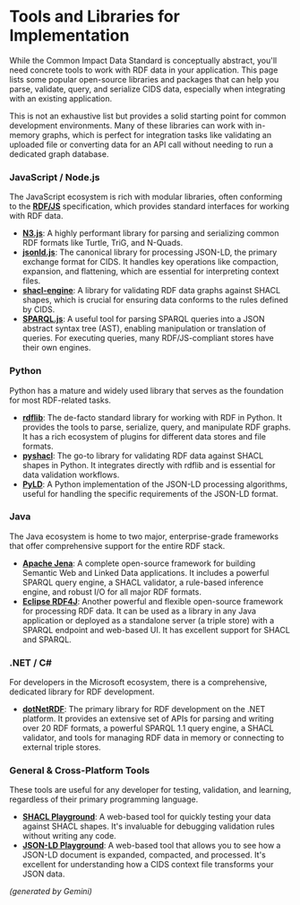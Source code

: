# Tools and Libraries for Implementation

While the Common Impact Data Standard is conceptually abstract, you'll need concrete tools to work with RDF data in your application. This page lists some popular open-source libraries and packages that can help you parse, validate, query, and serialize CIDS data, especially when integrating with an existing application.

This is not an exhaustive list but provides a solid starting point for common development environments. Many of these libraries can work with in-memory graphs, which is perfect for integration tasks like validating an uploaded file or converting data for an API call without needing to run a dedicated graph database.

### JavaScript / Node.js

The JavaScript ecosystem is rich with modular libraries, often conforming to the [**RDF/JS**](https://rdf.js.org/) specification, which provides standard interfaces for working with RDF data.

* [**N3.js**](https://www.google.com/search?q=https://github.com/rdfjs/N3.js): A highly performant library for parsing and serializing common RDF formats like Turtle, TriG, and N-Quads.  
* [**jsonld.js**](https://www.google.com/search?q=https://github.com/digitalbazaar/jsonld.js): The canonical library for processing JSON-LD, the primary exchange format for CIDS. It handles key operations like compaction, expansion, and flattening, which are essential for interpreting context files.  
* [**shacl-engine**](https://www.google.com/search?q=https://github.com/zazuko/shacl-engine): A library for validating RDF data graphs against SHACL shapes, which is crucial for ensuring data conforms to the rules defined by CIDS.  
* [**SPARQL.js**](https://www.google.com/search?q=https://github.com/rubensworks/sparql.js): A useful tool for parsing SPARQL queries into a JSON abstract syntax tree (AST), enabling manipulation or translation of queries. For executing queries, many RDF/JS-compliant stores have their own engines.

### Python

Python has a mature and widely used library that serves as the foundation for most RDF-related tasks.

* [**rdflib**](https://github.com/RDFLib/rdflib): The de-facto standard library for working with RDF in Python. It provides the tools to parse, serialize, query, and manipulate RDF graphs. It has a rich ecosystem of plugins for different data stores and file formats.  
* [**pyshacl**](https://github.com/RDFLib/pySHACL): The go-to library for validating RDF data against SHACL shapes in Python. It integrates directly with rdflib and is essential for data validation workflows.  
* [**PyLD**](https://github.com/digitalbazaar/pyld): A Python implementation of the JSON-LD processing algorithms, useful for handling the specific requirements of the JSON-LD format.

### Java

The Java ecosystem is home to two major, enterprise-grade frameworks that offer comprehensive support for the entire RDF stack.

* [**Apache Jena**](https://jena.apache.org/): A complete open-source framework for building Semantic Web and Linked Data applications. It includes a powerful SPARQL query engine, a SHACL validator, a rule-based inference engine, and robust I/O for all major RDF formats.  
* [**Eclipse RDF4J**](https://rdf4j.org/): Another powerful and flexible open-source framework for processing RDF data. It can be used as a library in any Java application or deployed as a standalone server (a triple store) with a SPARQL endpoint and web-based UI. It has excellent support for SHACL and SPARQL.

### .NET / C\#

For developers in the Microsoft ecosystem, there is a comprehensive, dedicated library for RDF development.

* [**dotNetRDF**](https://www.dotnetrdf.org/): The primary library for RDF development on the .NET platform. It provides an extensive set of APIs for parsing and writing over 20 RDF formats, a powerful SPARQL 1.1 query engine, a SHACL validator, and tools for managing RDF data in memory or connecting to external triple stores.

### General & Cross-Platform Tools

These tools are useful for any developer for testing, validation, and learning, regardless of their primary programming language.

* [**SHACL Playground**](https://shacl.org/playground/): A web-based tool for quickly testing your data against SHACL shapes. It's invaluable for debugging validation rules without writing any code.  
* [**JSON-LD Playground**](https://json-ld.org/playground/): A web-based tool that allows you to see how a JSON-LD document is expanded, compacted, and processed. It's excellent for understanding how a CIDS context file transforms your JSON data.

*(generated by Gemini)*